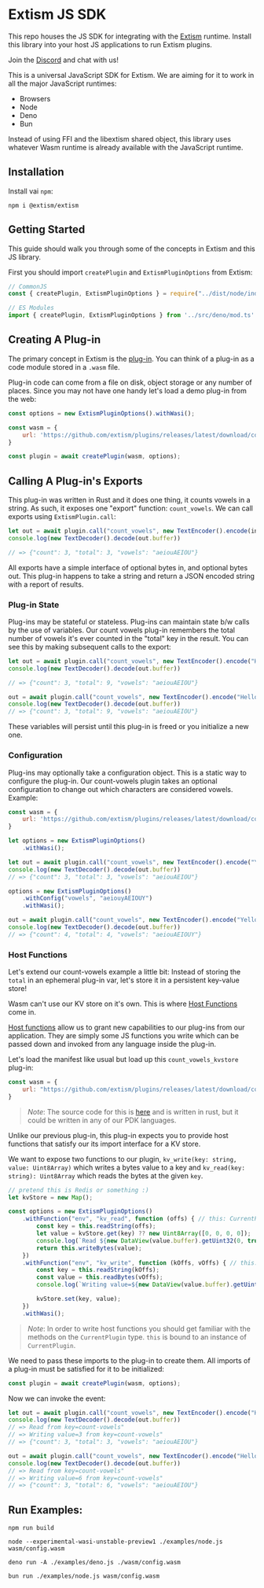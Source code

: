 # Extism JS SDK

This repo houses the JS SDK for integrating with the [Extism](https://extism.org/) runtime. Install this library into your host JS applications to run Extism plugins.

Join the [Discord](https://discord.gg/EGTV8Pxs) and chat with us!

This is a universal JavaScript SDK for Extism. We are aiming for it to work in all the major
JavaScript runtimes:

* Browsers
* Node
* Deno
* Bun

Instead of using FFI and the libextism shared object, this library uses whatever Wasm runtime is already available with the JavaScript runtime.

## Installation

Install vai `npm`:
```
npm i @extism/extism
```

## Getting Started

This guide should walk you through some of the concepts in Extism and this JS library.

First you should import `createPlugin` and `ExtismPluginOptions` from Extism:
```js
// CommonJS
const { createPlugin, ExtismPluginOptions } = require("../dist/node/index")

// ES Modules
import { createPlugin, ExtismPluginOptions } from '../src/deno/mod.ts'
```

## Creating A Plug-in

The primary concept in Extism is the [plug-in](https://extism.org/docs/concepts/plug-in). You can think of a plug-in as a code module stored in a `.wasm` file.

Plug-in code can come from a file on disk, object storage or any number of places. Since you may not have one handy let's load a demo plug-in from the web:

```js
const options = new ExtismPluginOptions().withWasi();

const wasm = {
    url: 'https://github.com/extism/plugins/releases/latest/download/count_vowels.wasm'
}

const plugin = await createPlugin(wasm, options);
```

## Calling A Plug-in's Exports

This plug-in was written in Rust and it does one thing, it counts vowels in a string. As such, it exposes one "export" function: `count_vowels`. We can call exports using `ExtismPlugin.call`:

```js
let out = await plugin.call("count_vowels", new TextEncoder().encode(input));
console.log(new TextDecoder().decode(out.buffer))

// => {"count": 3, "total": 3, "vowels": "aeiouAEIOU"}
```

All exports have a simple interface of optional bytes in, and optional bytes out. This plug-in happens to take a string and return a JSON encoded string with a report of results.


### Plug-in State

Plug-ins may be stateful or stateless. Plug-ins can maintain state b/w calls by the use of variables. Our count vowels plug-in remembers the total number of vowels it's ever counted in the "total" key in the result. You can see this by making subsequent calls to the export:

```js
let out = await plugin.call("count_vowels", new TextEncoder().encode("Hello, World!"));
console.log(new TextDecoder().decode(out.buffer))

// => {"count": 3, "total": 9, "vowels": "aeiouAEIOU"}

out = await plugin.call("count_vowels", new TextEncoder().encode("Hello, World!"));
console.log(new TextDecoder().decode(out.buffer))
// => {"count": 3, "total": 9, "vowels": "aeiouAEIOU"}
```

These variables will persist until this plug-in is freed or you initialize a new one.

### Configuration

Plug-ins may optionally take a configuration object. This is a static way to configure the plug-in. Our count-vowels plugin takes an optional configuration to change out which characters are considered vowels. Example:

```js
const wasm = {
    url: 'https://github.com/extism/plugins/releases/latest/download/count_vowels.wasm'
}

let options = new ExtismPluginOptions()
    .withWasi();

let out = await plugin.call("count_vowels", new TextEncoder().encode("Yellow, World!"));
console.log(new TextDecoder().decode(out.buffer))
// => {"count": 3, "total": 3, "vowels": "aeiouAEIOU"}

options = new ExtismPluginOptions()
    .withConfig("vowels", "aeiouyAEIOUY")
    .withWasi();

out = await plugin.call("count_vowels", new TextEncoder().encode("Yellow, World!"));
console.log(new TextDecoder().decode(out.buffer))
// => {"count": 4, "total": 4, "vowels": "aeiouAEIOUY"}
```

### Host Functions

Let's extend our count-vowels example a little bit: Instead of storing the `total` in an ephemeral plug-in var, let's store it in a persistent key-value store!

Wasm can't use our KV store on it's own. This is where [Host Functions](https://extism.org/docs/concepts/host-functions) come in.

[Host functions](https://extism.org/docs/concepts/host-functions) allow us to grant new capabilities to our plug-ins from our application. They are simply some JS functions you write which can be passed down and invoked from any language inside the plug-in.

Let's load the manifest like usual but load up this `count_vowels_kvstore` plug-in:

```js
const wasm = {
    url: "https://github.com/extism/plugins/releases/latest/download/count_vowels_kvstore.wasm"
}
```

> *Note*: The source code for this is [here](https://github.com/extism/plugins/blob/main/count_vowels_kvstore/src/lib.rs) and is written in rust, but it could be written in any of our PDK languages.

Unlike our previous plug-in, this plug-in expects you to provide host functions that satisfy our its import interface for a KV store.

We want to expose two functions to our plugin, `kv_write(key: string, value: Uint8Array)` which writes a bytes value to a key and `kv_read(key: string): Uint8Array` which reads the bytes at the given `key`.
```js
// pretend this is Redis or something :)
let kvStore = new Map();

const options = new ExtismPluginOptions()
    .withFunction("env", "kv_read", function (offs) { // this: CurrentPlugin
        const key = this.readString(offs);
        let value = kvStore.get(key) ?? new Uint8Array([0, 0, 0, 0]);
        console.log(`Read ${new DataView(value.buffer).getUint32(0, true)} from key=${key}`);
        return this.writeBytes(value);
    })
    .withFunction("env", "kv_write", function (kOffs, vOffs) { // this: CurrentPlugin
        const key = this.readString(kOffs);
        const value = this.readBytes(vOffs);
        console.log(`Writing value=${new DataView(value.buffer).getUint32(0, true)} from key=${key}`);

        kvStore.set(key, value);
    })
    .withWasi();
```

> *Note*: In order to write host functions you should get familiar with the methods on the `CurrentPlugin` type. `this` is bound to an instance of `CurrentPlugin`.

We need to pass these imports to the plug-in to create them. All imports of a plug-in must be satisfied for it to be initialized:

```js
const plugin = await createPlugin(wasm, options);
```

Now we can invoke the event:

```js
let out = await plugin.call("count_vowels", new TextEncoder().encode("Hello World!"));
console.log(new TextDecoder().decode(out.buffer))
// => Read from key=count-vowels"
// => Writing value=3 from key=count-vowels"
// => {"count": 3, "total": 3, "vowels": "aeiouAEIOU"}

out = await plugin.call("count_vowels", new TextEncoder().encode("Hello World!"));
console.log(new TextDecoder().decode(out.buffer))
// => Read from key=count-vowels"
// => Writing value=6 from key=count-vowels"
// => {"count": 3, "total": 6, "vowels": "aeiouAEIOU"}
```

## Run Examples:

```
npm run build

node --experimental-wasi-unstable-preview1 ./examples/node.js wasm/config.wasm

deno run -A ./examples/deno.js ./wasm/config.wasm

bun run ./examples/node.js wasm/config.wasm
```